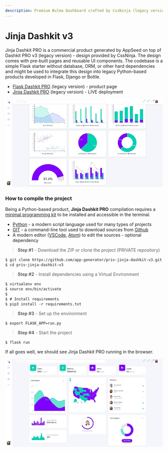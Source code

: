 ```yaml
---
description: Premium Bulma Dashboard crafted by CssNinja (legacy version)
---
```


# Jinja Dashkit v3

Jinja Dashkit PRO is a commercial product generated by AppSeed on top of Dashkit PRO v3 \(legacy version\) - design provided by CssNinja. The design comes with pre-built pages and reusable UI components. The codebase is a simple Flask starter without database, ORM, or other hard dependencies and might be used to integrate this design into legacy Python-based products developed in Flask, Django or Bottle. 

* [Flask Dashkit PRO](https://appseed.us/admin-dashboards/flask-dashboard-dashkit-pro) \(legacy version\) - product page
* [Jinja Dashkit PRO](https://jinja-dashkit-v3.appseed-srv1.com/) \(legacy version\) - LIVE deployment 

![Jinja Dashkit v3 - Styled with Bulma CSS](../../.gitbook/assets/dashkit-v3-bulma-css-charts.jpg)

### How to compile the project

Being a Python-based product, **Jinja Dashkit PRO** compilation requires a [minimal programming kit](../../content/tutorials/minimal-programming-kit.md) to be installed and accessible in the terminal. 

* [Python](https://www.python.org/) - a modern script language used for many types of projects 
* [GIT](https://git-scm.com/) - a command-line tool used to download sources from [Github](https://github.com/)
* A modern editor \([VSCode](https://code.visualstudio.com/), [Atom](https://atom.io/)\) to edit the sources - optional dependency

> **Step \#1** - Download the ZIP or clone the project \(PRIVATE repository\)

```text
$ git clone https://github.com/app-generator/priv-jinja-dashkit-v3.git
$ cd priv-jinja-dashkit-v3
```

> **Step \#2** -  Install dependencies using a Virtual Environment

```text
$ virtualenv env
$ source env/bin/activate
$
$ # Install requirements
$ pip3 install -r requirements.txt
```

> **Step \#3** - Set up the environment

```text
$ export FLASK_APP=run.py
```

> **Step \#4** - Start the project

```text
$ flask run
```

 If all goes well, we should see Jinja Dashkit PRO running in the browser. 

![Jinja Dashkit v3 - Dashboard Page.](../../.gitbook/assets/dashkit-v3-bulma-css.jpg)

